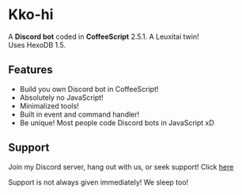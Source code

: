 # Kko-hi

A **Discord bot** coded in **CoffeeScript** 2.5.1. A Leuxitai twin!<br>
Uses HexoDB 1.5.

## Features

- Build you own Discord bot in CoffeeScript!
- Absolutely no JavaScript!
- Minimalized tools!
- Built in event and command handler!
- Be unique! Most people code Discord bots in JavaScript xD

## Support

Join my Discord server, hang out with us, or seek support!
Click [here](https://discord.gg/6uWa4Ga)

Support is not always given immediately! We sleep too!